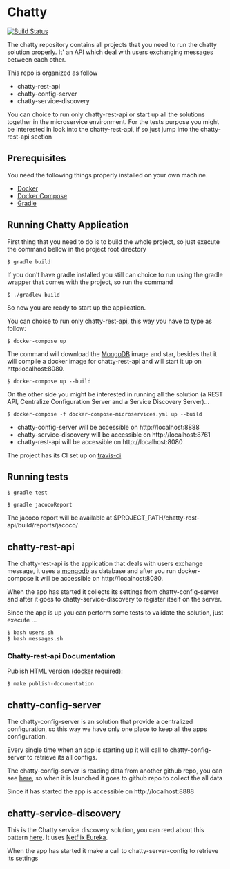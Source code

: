 # Chatty
[![Build Status](https://travis-ci.org/fabianopaes/chatty.svg?branch=master)](https://travis-ci.org/fabianopaes/chatty)

The chatty repository contains all projects that you need to run the chatty solution properly. It' an API which deal with users exchanging messages between each other.

This repo is organized as follow

* chatty-rest-api
* chatty-config-server
* chatty-service-discovery

You can choice to run only chatty-rest-api or start up all the solutions together in the microservice environment. For the tests purpose you might be interested in look into the chatty-rest-api, if so just jump into the chatty-rest-api section

## Prerequisites

You need the following things properly installed on your own machine.

* [Docker](https://github.com/Netflix/eureka)
* [Docker Compose](https://docs.docker.com/compose/install/)
* [Gradle](https://gradle.org/) 

## Running Chatty Application

First thing that you need to do is to build the whole project, so just execute the command bellow in the project root directory

``` console
$ gradle build
```

If you don't have gradle installed you still can choice to run using the gradle wrapper that comes with the project, so run the command

``` console
$ ./gradlew build
```

So now you are ready to start up the application.

You can choice to run only chatty-rest-api, this way you have to type as follow:


``` console
$ docker-compose up
```

The command will download the [MongoDB](https://www.mongodb.com) image and star, besides that it will compile a docker image for chatty-rest-api and will start it up on http:localhost:8080.

```console
$ docker-compose up --build
`````

On the other side you might be interested in running all the solution (a REST API, Centralize Configuration Server and a Service Discovery Server)...
```console
$ docker-compose -f docker-compose-microservices.yml up --build
``````

* chatty-config-server will be accessible on http://localhost:8888
* chatty-service-discovery will be accessible on http://localhost:8761
* chatty-rest-api will be accessible on http://localhost:8080

The project has its CI set up on [travis-ci](https://travis-ci.org/fabianopaes/chatty)

## Running tests


``` console
$ gradle test
```


``` console
$ gradle jacocoReport 
```

The jacoco report will be available at $PROJECT_PATH/chatty-rest-api/build/reports/jacoco/


## chatty-rest-api

The chatty-rest-api is the application that deals with users exchange message, it uses a [mongodb]() as database and after you run docker-compose it will be accessible on http://localhost:8080.

When the app has started it collects its settings from chatty-config-server and after it goes to chatty-service-discovery to register itself on the server.  

Since the app is up you can perform some tests to validate the solution, just execute ...

```console
$ bash users.sh
$ bash messages.sh
`````

### Chatty-rest-api Documentation

Publish HTML version ([docker](https://www.docker.com/community-edition) required):

```console
$ make publish-documentation
```

## chatty-config-server

The chatty-config-server is an solution that provide a centralized configuration, so this way we have only one place to keep all the apps configuration.

Every single time when an app is starting up it will call to chatty-config-server to retrieve its all configs.

The chatty-config-server is reading data from another github repo, you can see [here](), so when it is launched it goes to github repo to collect the all data

Since it has started the app is accessible on http://localhost:8888

## chatty-service-discovery

This is the Chatty service discovery solution, you can reed about this pattern [here](http://microservices.io/patterns/server-side-discovery.html). It uses [Netflix Eureka](https://github.com/Netflix/eureka).

When the app has started it make a call to chatty-server-config to retrieve its settings








